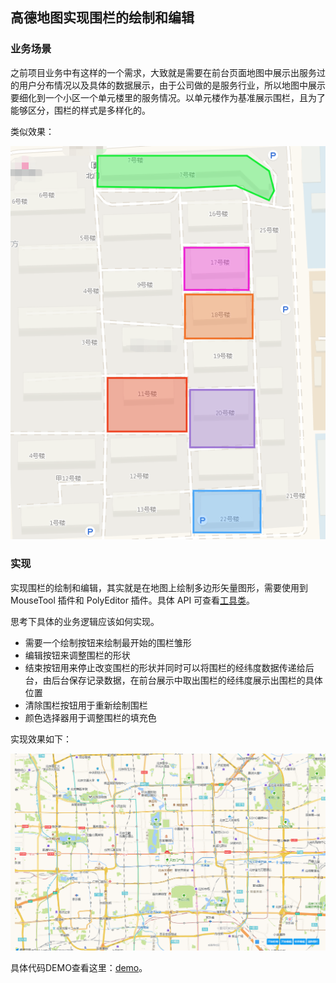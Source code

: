 ## 高德地图实现围栏的绘制和编辑

### 业务场景

之前项目业务中有这样的一个需求，大致就是需要在前台页面地图中展示出服务过的用户分布情况以及具体的数据展示，由于公司做的是服务行业，所以地图中展示要细化到一个小区一个单元楼里的服务情况。以单元楼作为基准展示围栏，且为了能够区分，围栏的样式是多样化的。

类似效果：

![](./assets/polygon.png)



### 实现

实现围栏的绘制和编辑，其实就是在地图上绘制多边形矢量图形，需要使用到 MouseTool 插件和 PolyEditor 插件。具体 API 可查看[工具类](https://lbs.amap.com/api/javascript-api/reference/plugin)。

思考下具体的业务逻辑应该如何实现。

* 需要一个绘制按钮来绘制最开始的围栏雏形
* 编辑按钮来调整围栏的形状
* 结束按钮用来停止改变围栏的形状并同时可以将围栏的经纬度数据传递给后台，由后台保存记录数据，在前台展示中取出围栏的经纬度展示出围栏的具体位置
* 清除围栏按钮用于重新绘制围栏
* 颜色选择器用于调整围栏的填充色

实现效果如下：

![](./assets/polygon.gif)

具体代码DEMO查看这里：[demo](./demo/polygon/bmap.html)。

